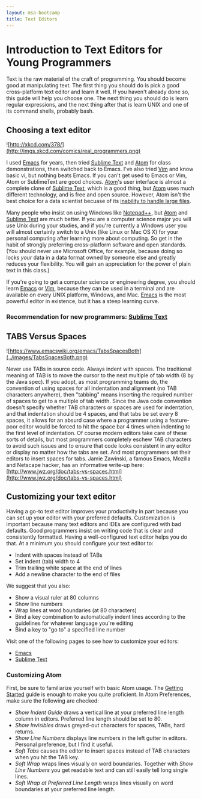 ```yaml
---
layout: msa-bootcamp
title: Text Editors
---
```


# Introduction to Text Editors for Young Programmers

Text is the raw material of the craft of programming.  You should become good at manipulating text.  The first thing you should do is pick a good cross-platform text editor and learn it well.  If you haven't already done so, this guide will help you choose one.  The next thing you should do is learn regular expressions, and the next thing after that is learn UNIX and one of its command shells, probably bash.

## Choosing a text editor

![http://xkcd.com/378/](http://imgs.xkcd.com/comics/real_programmers.png)


I used [Emacs](http://www.gnu.org/software/emacs/) for years, then tried [Sublime Text](http://www.sublimetext.com/) and [Atom](https://atom.io/) for class demonstrations, then switched back to Emacs.  I've also tried [Vim](http://www.vim.org/) and know basic vi, but nothing beats Emacs.  If you can't get used to Emacs or Vim, Atom or SublimeText are good choices. [Atom](https://atom.io/)'s user interface is almost a complete clone of [Sublime Text](http://www.sublimetext.com/), which is a good thing, but [Atom](https://atom.io/) uses much different technology, and is free and open source. However, Atom isn't the best choice for a data scientist becuase of its [inability to handle large files](https://github.com/atom/atom/issues/307).

Many people who insist on using Windows like [Notepad++](http://notepad-plus-plus.org/), but [Atom](https://atom.io/) and [Sublime Text](http://www.sublimetext.com/) are much better. If you are a computer science major you will use Unix during your studies, and if you're currently a Windows user you will almost certainly switch to a Unix (like Linux or Mac OS X) for your personal computing after learning more about computing.  So get in the habit of strongly preferring cross-platform software and open standards. (You should never use Microsoft Office, for example, because doing so locks *your* data in a data format owned by someone else and greatly reduces your flexibility. You will gain an appreciation for the power of plain text in this class.)

If you're going to get a computer science or engineering degree, you should learn [Emacs](http://www.gnu.org/software/emacs/) or [Vim](http://www.vim.org/), because they can be used in a terminal and are available on every UNIX platform, Windows, and Mac. [Emacs](http://www.gnu.org/software/emacs/) is the most powerful editor in existence, but it has a steep learning curve.

### **Recommendation for new programmers**: [Sublime Text](sublime.html)

## TABS Versus Spaces

![https://www.emacswiki.org/emacs/TabsSpacesBoth](../images/TabsSpacesBoth.png)

Never use TABs in source code.  Always indent with spaces.  The traditional meaning of TAB is to move the cursor to the next multiple of tab width (8 by the Java spec).  If you adopt, as most programming teams do, the convention of using spaces for all indentation and alignment (no TAB characters anywhere), then "tabbing" means inserting the required number of spaces to get to a multiple of tab width.  Since the Java code convention doesn't specify whether TAB characters or spaces are used for indentation, and that indentation should be 4 spaces, and that tabs be set every 8 spaces, it allows for an absurd case where a programmer using a feature-poor editor would be forced to hit the space bar 4 times when indenting to the first level of indentation.  Of course modern editors take care of these sorts of details, but most programmers completely eschew TAB characters to avoid such issues and to ensure that code looks consistent in any editor or display no matter how the tabs are set.  And most programmers set their editors to insert spaces for tabs.  Jamie Zawinski, a famous Emacs, Mozilla and Netscape hacker, has an informative write-up here: [http://www.jwz.org/doc/tabs-vs-spaces.html](http://www.jwz.org/doc/tabs-vs-spaces.html)

## Customizing your text editor

Having a go-to text editor improves your productivity in part because you can set up your editor with your preferred defaults.  Customization is important because many text editors and IDEs are configured with bad defaults.  Good programmers insist on writing code that is clear and consistently formatted.  Having a well-configured text editor helps you do that. At a minimum you should configure your text editor to:

- Indent with spaces instead of TABs
- Set indent (tab) width to 4
- Trim trailing white space at the end of lines
- Add a newline character to the end of files

We suggest that you also:

- Show a visual ruler at 80 columns
- Show line numbers
- Wrap lines at word boundaries (at 80 characters)
- Bind a key combination to automatically indent lines according to the guidelines for whatever language you're editing
- Bind a key to "go to" a specified line number

Visit one of the following pages to see how to customize your editors:

- [Emacs](emacs.html)
- [Sublime Text](sublime.html)


### Customizing Atom

First, be sure to familiarize yourself with basic Atom usage.  The [Getting Started](https://atom.io/docs/v0.124.0/getting-started) guide is enough to make you quite proficient.
In Atom Preferences, make sure the following are checked:

  - _Show Indent Guide_ draws a vertical line at your preferred line length column in editors.  Preferred line length should be set to 80.
  - _Show Invisibles_ draws greyed-out characters for spaces, TABs, hard returns.
  - _Show Line Numbers_ displays line numbers in the left gutter in editors.  Personal preference, but I find it useful.
  - _Soft Tabs_ causes the editor to insert spaces instead of TAB characters when you hit the TAB key.
  - _Soft Wrap_ wraps lines visually on word boundaries.  Together with _Show Line Numbers_ you get readable text and can still easily tell long single lines.
  - _Soft Wrap at Preferred Line Length_ wraps lines visually on word boundaries at your preferred line length.
